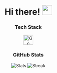 # <h1 align="center">Hi there! <img src="https://github.com/blackcater/blackcater/raw/main/images/Hi.gif" height="32"/></h1>

<h3 align="center">Tech Stack</h3>
<p align="center">
  <img src="https://github.com/get-icon/geticon/blob/master/icons/go.svg" alt="Go" height="32"/>
</p>

<h3 align="center">GitHub Stats</h3>
<p align="center">
  <img src="https://github-readme-stats.vercel.app/api?username=bla1z3198&theme=radical&show_icons=true&hide_border=true&count_private=true" alt="Stats"/>
  <img src="https://github-readme-streak-stats.herokuapp.com/?user=bla1z3198&theme=radical&hide_border=true" alt="Streak"/>
</p>
